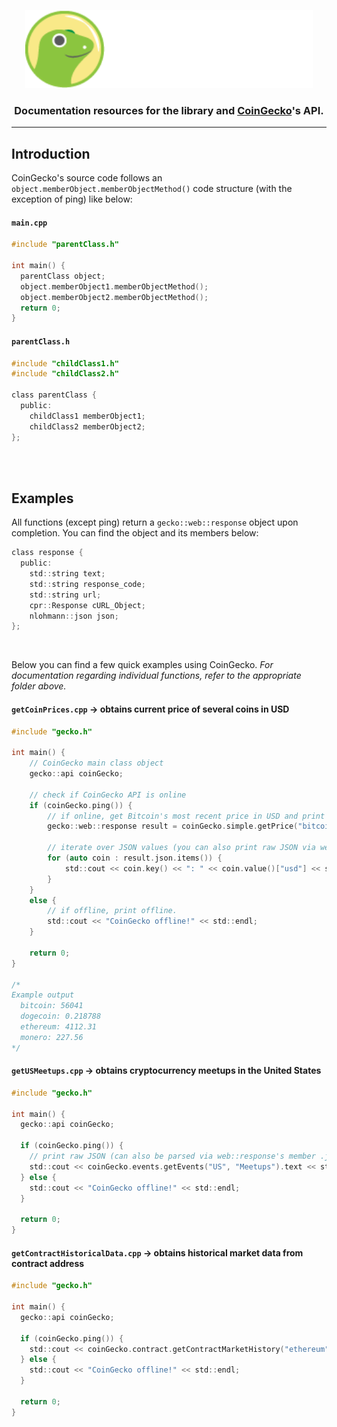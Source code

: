 <p align="center">
  <img width="460" height="125" src="/images/coingecko.jpg">
</p>
<h3 align="center">Documentation resources for the library and <a href="https://www.coingecko.com/">CoinGecko</a>'s API.</h3>
<hr>
<h2>Introduction</h2>
<p>CoinGecko's source code follows an <code>object.memberObject.memberObjectMethod()</code> code structure (with the exception of ping) like below:</p>

#### **`main.cpp`**
```c
#include "parentClass.h"

int main() {
  parentClass object;
  object.memberObject1.memberObjectMethod();
  object.memberObject2.memberObjectMethod();
  return 0;
}
```

#### **`parentClass.h`**
```c
#include "childClass1.h"
#include "childClass2.h"

class parentClass {
  public: 
    childClass1 memberObject1;
    childClass2 memberObject2;
};
```

<br><br>
<h2>Examples</h2>
<p>All functions (except ping) return a <code>gecko::web::response</code> object upon completion. You can find the object and its members below:

```c
class response {
  public:
	std::string text;
	std::string response_code;
	std::string url;
	cpr::Response cURL_Object;
	nlohmann::json json;
};
```
<br>
<p>Below you can find a few quick examples using CoinGecko. <i>For documentation regarding individual functions, refer to the appropriate folder above.</i></p>


#### **`getCoinPrices.cpp`** -> obtains current price of several coins in USD
```c
#include "gecko.h"

int main() {
    // CoinGecko main class object
    gecko::api coinGecko;

    // check if CoinGecko API is online
    if (coinGecko.ping()) {
        // if online, get Bitcoin's most recent price in USD and print the JSON response
        gecko::web::response result = coinGecko.simple.getPrice("bitcoin,ethereum,xrp,dogecoin,monero", "usd");

        // iterate over JSON values (you can also print raw JSON via web::response's member .text)
        for (auto coin : result.json.items()) {
            std::cout << coin.key() << ": " << coin.value()["usd"] << std::endl;
        }
    }
    else {
        // if offline, print offline.
        std::cout << "CoinGecko offline!" << std::endl;
    }

    return 0;
}

/*
Example output
  bitcoin: 56041
  dogecoin: 0.218788
  ethereum: 4112.31
  monero: 227.56
*/
```

#### **`getUSMeetups.cpp`** -> obtains cryptocurrency meetups in the United States
```c
#include "gecko.h"

int main() {
  gecko::api coinGecko;
  
  if (coinGecko.ping()) {
    // print raw JSON (can also be parsed via web::response's member .json)
    std::cout << coinGecko.events.getEvents("US", "Meetups").text << std::endl;
  } else {
    std::cout << "CoinGecko offline!" << std::endl;
  }
  
  return 0;
}
```

#### **`getContractHistoricalData.cpp`** -> obtains historical market data from contract address
```c
#include "gecko.h"

int main() {
  gecko::api coinGecko;
  
  if (coinGecko.ping()) {
    std::cout << coinGecko.contract.getContractMarketHistory("ethereum", "0x4363e1485764d206b01ddc9ca121030585259f6f", "usd", "1").text << std::endl;
  } else {
    std::cout << "CoinGecko offline!" << std::endl;
  }
  
  return 0;
}
```
